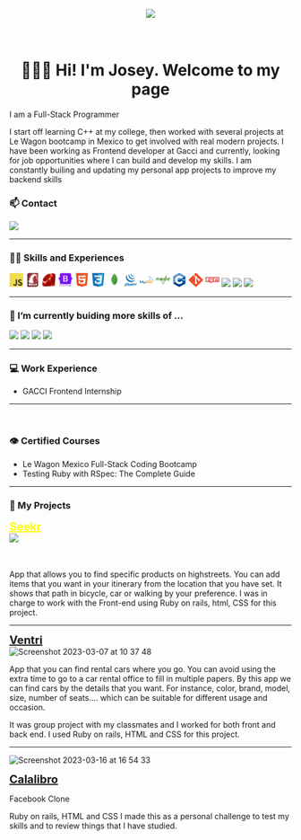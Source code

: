 <p align="center"> 
<img style="width:600px;" src="https://programminginsider.com/wp-content/uploads/2023/10/techies.gif">
</p> 
　
<div align="center" style="text-align:center;">
 <h1>🧑🏻‍💻 Hi! I'm Josey. Welcome to my page</h1> 
</div>
<P>I am a Full-Stack Programmer</p>
 <P>I start off learning C++ at my college, then worked with several projects at Le Wagon bootcamp in Mexico to get involved with real modern projects. I have been working as Frontend developer at Gacci and currently, looking for job opportunities where I can build and develop my skills. I am constantly builing and updating my personal app projects to improve my backend skills</p>
 
 <div style="display-flex">
  <h3>📫 Contact</h3>
  <a href="https://www.linkedin.com/in/josey-sekine/">
  <img align="top" src="https://img.shields.io/badge/LinkedIn-0077B5?style=for-the-badge&logo=linkedin&logoColor=white">
  </a>
 </div>
 
 <hr>
 <h3>💪🏻 Skills and Experiences</h3>
 <div style="display-flex">
 <img style="width:5%" src="https://raw.githubusercontent.com/devicons/devicon/master/icons/javascript/javascript-original.svg">
 <img style="width:5%" src="https://raw.githubusercontent.com/devicons/devicon/1119b9f84c0290e0f0b38982099a2bd027a48bf1/icons/rails/rails-original-wordmark.svg"> 
 <img style="width:5%" src="https://raw.githubusercontent.com/devicons/devicon/1119b9f84c0290e0f0b38982099a2bd027a48bf1/icons/ruby/ruby-original.svg">
 <img style="width:5%" src="https://raw.githubusercontent.com/devicons/devicon/1119b9f84c0290e0f0b38982099a2bd027a48bf1/icons/bootstrap/bootstrap-original-wordmark.svg">
 <img style="width:5%" src="https://raw.githubusercontent.com/devicons/devicon/1119b9f84c0290e0f0b38982099a2bd027a48bf1/icons/html5/html5-original.svg">
 
 <img style="width:5%" src="https://raw.githubusercontent.com/devicons/devicon/1119b9f84c0290e0f0b38982099a2bd027a48bf1/icons/css3/css3-original.svg">
 <img style="width:5%" src="https://raw.githubusercontent.com/devicons/devicon/1119b9f84c0290e0f0b38982099a2bd027a48bf1/icons/mongodb/mongodb-original.svg">
 <img style="width:5%" src="https://raw.githubusercontent.com/devicons/devicon/1119b9f84c0290e0f0b38982099a2bd027a48bf1/icons/jquery/jquery-plain-wordmark.svg">
 <img style="width:5%" src="https://raw.githubusercontent.com/devicons/devicon/1119b9f84c0290e0f0b38982099a2bd027a48bf1/icons/mysql/mysql-original-wordmark.svg">
 <img style="width:5%" src="https://raw.githubusercontent.com/devicons/devicon/1119b9f84c0290e0f0b38982099a2bd027a48bf1/icons/nodejs/nodejs-plain-wordmark.svg">
 <img style="width:5%" src="https://raw.githubusercontent.com/devicons/devicon/1119b9f84c0290e0f0b38982099a2bd027a48bf1/icons/cplusplus/cplusplus-original.svg">
 <img style="width:5%" src="https://raw.githubusercontent.com/devicons/devicon/1119b9f84c0290e0f0b38982099a2bd027a48bf1/icons/git/git-plain.svg">
 <img style="width:5%" src="https://raw.githubusercontent.com/devicons/devicon/1119b9f84c0290e0f0b38982099a2bd027a48bf1/icons/npm/npm-original-wordmark.svg">
 <img style="width:5%" src="https://github.com/JoseHiro/JoseHiro/assets/108254240/b6d48a13-ff5c-4380-97c0-9ddfe842a975">
 <img style="width:5%" src="https://user-images.githubusercontent.com/25181517/183859966-a3462d8d-1bc7-4880-b353-e2cbed900ed6.png">
 <img style="width:5%" src="https://user-images.githubusercontent.com/25181517/117201156-9a724800-adec-11eb-9a9d-3cd0f67da4bc.png">

</div>
  
 <hr>
 <div style="display-flex">
  <h3>🔭 I’m currently buiding more skills of ...</h3>
  <img src="https://img.shields.io/badge/Node.js-339933?style=for-the-badge&logo=nodedotjs&logoColor=white">
  <img src="https://img.shields.io/badge/React-20232A?style=for-the-badge&logo=react&logoColor=61DAFB">
  <img src="https://img.shields.io/badge/Express.js-000000?style=for-the-badge&logo=express&logoColor=white">
  <img src="https://img.shields.io/badge/MongoDB-4EA94B?style=for-the-badge&logo=mongodb&logoColor=white">
 </div>
  <hr>

 <h3>💻 Work Experience</h3>
 <ul>
  <li>GACCI Frontend Internship</li>
 </ul>
  <hr>
  
 <br>
 <h3>👁️‍ Certified Courses</h3>
 <ul>
  <li>Le Wagon Mexico Full-Stack Coding Bootcamp</li>
  <li>Testing Ruby with RSpec: The Complete Guide</li>
 </ul>
 <hr>

<h3> 🚀 My Projects</h3>

<a style="color: yellow;font-weight:bold; font-size:20px;" href="https://seekr888.herokuapp.com/">Seekr</a>
<br>
<img style="width:30%" src="https://user-images.githubusercontent.com/108254240/223484099-da795e45-4ffd-4b6d-b1c3-9d1f4d1e3fb3.png">


<br>
<p>App that allows you to find specific products on highstreets. You can add items that you want in your itinerary from the location that you have set. It shows that path in bicycle, car or walking by your preference. 
I was in charge to work with the Front-end using Ruby on rails, html, CSS for this project.</p>

<hr>
<a style="font-weight:bold; font-size:20px;" href="https://github.com/JoseHiro/Ventri">Ventri</a><br>
<img width="30%" alt="Screenshot 2023-03-07 at 10 37 48" src="https://user-images.githubusercontent.com/108254240/223523764-db3db849-268c-4ce5-a095-472632b6c233.png">

<p>App that you can find rental cars where you go. You can avoid using the extra time to go to a car rental office to fill in multiple papers. By this app we can find cars by the details that you want. For instance, color, brand, model, size, number of seats.... which can be suitable for different usage and occasion.

It was group project with my classmates and I worked for both front and back end. I used Ruby on rails, HTML and CSS for this project.</p>

<hr>
<img width="30%" alt="Screenshot 2023-03-16 at 16 54 33" src="https://user-images.githubusercontent.com/108254240/225777641-2e788330-daf2-4250-be52-8e952fe6b99e.png">


<a style="font-weight:bold;font-size:20px;" href="https://github.com/JoseHiro/Caralibro">Calalibro</a>
<p>Facebook Clone

Ruby on rails, HTML and CSS
I made this as a personal challenge to test my skills and to review things that I have studied.</p>
<br>
<!-- <img width="30%" alt="Screenshot 2023-03-07 at 10 37 48" src="https://github-readme-stats.vercel.app/api/top-langs/?username=JoseHiro"> -->

<!-- https://github-readme-stats.vercel.app/api/top-langs/?username=JoseHiro -->

